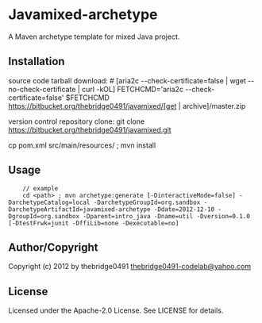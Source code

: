 # Javamixed-archetype
<!-- .md to .html: markdown foo.md > foo.html
                   pandoc -s -f markdown_strict -t html5 -o foo.html foo.md -->

A Maven archetype template for mixed Java project.

## Installation
source code tarball download:
        # [aria2c --check-certificate=false | wget --no-check-certificate | curl -kOL]
        FETCHCMD='aria2c --check-certificate=false'
        $FETCHCMD https://bitbucket.org/thebridge0491/javamixed/[get  | archive]/master.zip

version control repository clone:
        git clone https://bitbucket.org/thebridge0491/javamixed.git

cp pom.xml src/main/resources/ ; mvn install

## Usage
		// example
		cd <path> ; mvn archetype:generate [-DinteractiveMode=false] -DarchetypeCatalog=local -DarchetypeGroupId=org.sandbox -DarchetypeArtifactId=javamixed-archetype -Ddate=2012-12-10 -DgroupId=org.sandbox -Dparent=intro_java -Dname=util -Dversion=0.1.0 [-DtestFrwk=junit -DffiLib=none -Dexecutable=no]

## Author/Copyright
Copyright (c) 2012 by thebridge0491 <thebridge0491-codelab@yahoo.com>


## License
Licensed under the Apache-2.0 License. See LICENSE for details.

